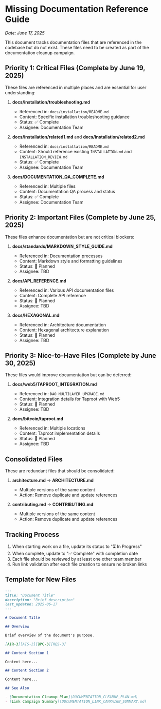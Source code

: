 # Missing Documentation Reference Guide

*Date: June 17, 2025*

This document tracks documentation files that are referenced in the codebase but do not exist. These files need to be created as part of the documentation cleanup campaign.

## Priority 1: Critical Files (Complete by June 19, 2025)

These files are referenced in multiple places and are essential for user understanding:

1. **docs/installation/troubleshooting.md**
   - Referenced in: `docs/installation/README.md`
   - Content: Specific installation troubleshooting guidance
   - Status: ✅ Complete
   - Assignee: Documentation Team

2. **docs/installation/related1.md** and **docs/installation/related2.md**
   - Referenced in: `docs/installation/README.md`
   - Content: Should reference existing `INSTALLATION.md` and `INSTALLATION_REVIEW.md`
   - Status: ✅ Complete
   - Assignee: Documentation Team

3. **docs/DOCUMENTATION_QA_COMPLETE.md**
   - Referenced in: Multiple files
   - Content: Documentation QA process and status
   - Status: ✅ Complete
   - Assignee: Documentation Team

## Priority 2: Important Files (Complete by June 25, 2025)

These files enhance documentation but are not critical blockers:

1. **docs/standards/MARKDOWN_STYLE_GUIDE.md**
   - Referenced in: Documentation processes
   - Content: Markdown style and formatting guidelines
   - Status: 📝 Planned
   - Assignee: TBD

2. **docs/API_REFERENCE.md**
   - Referenced in: Various API documentation files
   - Content: Complete API reference
   - Status: 📝 Planned
   - Assignee: TBD

3. **docs/HEXAGONAL.md**
   - Referenced in: Architecture documentation
   - Content: Hexagonal architecture explanation
   - Status: 📝 Planned
   - Assignee: TBD

## Priority 3: Nice-to-Have Files (Complete by June 30, 2025)

These files would improve documentation but can be deferred:

1. **docs/web5/TAPROOT_INTEGRATION.md**
   - Referenced in: `DAO_MULTILAYER_UPGRADE.md`
   - Content: Integration details for Taproot with Web5
   - Status: 📝 Planned
   - Assignee: TBD

2. **docs/bitcoin/taproot.md**
   - Referenced in: Multiple locations
   - Content: Taproot implementation details
   - Status: 📝 Planned
   - Assignee: TBD

## Consolidated Files

These are redundant files that should be consolidated:

1. **architecture.md** → **ARCHITECTURE.md**
   - Multiple versions of the same content
   - Action: Remove duplicate and update references

2. **contributing.md** → **CONTRIBUTING.md**
   - Multiple versions of the same content
   - Action: Remove duplicate and update references

## Tracking Process

1. When starting work on a file, update its status to "⏳ In Progress"
2. When complete, update to "✅ Complete" with completion date
3. Each file should be reviewed by at least one other team member
4. Run link validation after each file creation to ensure no broken links

## Template for New Files

```markdown
---
title: "Document Title"
description: "Brief description"
last_updated: 2025-06-17
---

# Document Title

## Overview

Brief overview of the document's purpose.

[AIR-3][AIS-3][BPC-3][RES-3]

## Content Section 1

Content here...

## Content Section 2

Content here...

## See Also

- [Documentation Cleanup Plan](DOCUMENTATION_CLEANUP_PLAN.md)
- [Link Campaign Summary](DOCUMENTATION_LINK_CAMPAIGN_SUMMARY.md)
```
